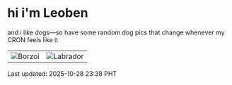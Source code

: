 # hi i'm Leoben

and i like dogs—so have some random dog pics that change whenever my CRON feels like it

|  |  |
|--------|----------|
| ![Borzoi](https://random-dog-vercel.vercel.app/api/random-borzoi?v=1761665935) | ![Labrador](https://random-dog-vercel.vercel.app/api/random-labrador?v=1761665935) |

Last updated: 2025-10-28 23:38 PHT
